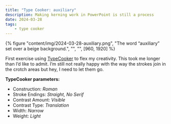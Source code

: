 ```yaml
---
title: "Type Cooker: auxiliary"
description: Making kerning work in PowerPoint is still a process
date: 2024-03-28
tags:
    - type cooker
---
```


{% figure "content/img/2024-03-28-auxiliary.png", "The word “auxiliary” set over a beige background.", "", "", [960, 1920] %}

First exercise using [TypeCooker](http://typecooker.com/) to flex my creativity. This took me longer than I’d like to admit. I’m still not really happy with the way the strokes join in the crotch areas but hey, I need to let them go.

**TypeCooker parameters:**

- Construction: *Roman*
- Stroke Endings: *Straight, No Serif*
- Contrast Amount: *Visible*
- Contrast Type: *Translation*
- Width: *Narrow*
- Weight: *Light*
